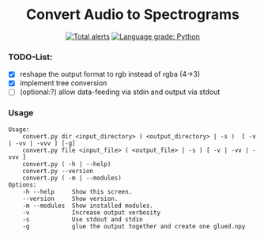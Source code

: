 <h1 align="center">Convert Audio to Spectrograms</h1> 
<p align="center">
    <a href="https://lgtm.com/projects/g/Team-Audio/audio2spectrogram/alerts/"><img alt="Total alerts" src="https://img.shields.io/lgtm/alerts/g/Team-Audio/audio2spectrogram.svg?logo=lgtm&logoWidth=18"/></a>
<a href="https://lgtm.com/projects/g/Team-Audio/audio2spectrogram/context:python"><img alt="Language grade: Python" src="https://img.shields.io/lgtm/grade/python/g/Team-Audio/audio2spectrogram.svg?logo=lgtm&logoWidth=18"/></a>
</p>

### TODO-List:
- [X] reshape the output format to rgb instead of rgba (4->3)
- [X] implement tree conversion
- [ ] (optional:?) allow data-feeding via stdin and output via stdout

### Usage
```
Usage:
    convert.py dir <input_directory> ( <output_directory> | -s )  [ -v | -vv | -vvv ] [-g]
    convert.py file <input_file> ( <output_file> | -s ) [ -v | -vv | -vvv ]
    convert.py ( -h | --help)
    convert.py --version
    convert.py ( -m | --modules)
Options:
    -h --help     Show this screen.
    --version     Show version.
    -m --modules  Show installed modules.
    -v            Increase output verbosity
    -s            Use stdout and stdin
    -g            glue the output together and create one glued.npy
```
